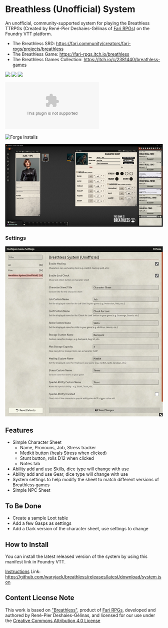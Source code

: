# Breathless (Unofficial) System

An unofficial, community-supported system for playing the Breathless TTRPGs (Created by René-Pier Deshaies-Gélinas of [Fari RPGs](https://fari.community/creators/fari-rpgs)) on the Foundry VTT platform.

- The Breathless SRD: https://fari.community/creators/fari-rpgs/projects/breathless
- The Breathless Game: https://fari-rpgs.itch.io/breathless
- The Breathless Games Collection: https://itch.io/c/2381440/breathless-games

![](https://img.shields.io/badge/Foundry-v10-informational)
![](https://img.shields.io/badge/Foundry-v11-informational)
![](https://img.shields.io/badge/Foundry-v12-informational)
<!--- Downloads @ Latest Badge -->
![Latest Release Download Count](https://img.shields.io/github/downloads/waryjack/breathless/latest/system.zip)
<!--- Forge Bazaar Install % Badge -->
![Forge Installs](https://img.shields.io/badge/dynamic/json?label=Forge%20Installs&query=package.installs&suffix=%25&url=https%3A%2F%2Fforge-vtt.com%2Fapi%2Fbazaar%2Fpackage%2Fbreathless&colorB=4aa94a)

![A screenshot of the Breathless character sheet and chat output in Foundry VTT](./assets/screenshot.webp)

### Settings

![A screenshot of the Breathless settings page in Foundry VTT](./assets/settings.webp)

## Features

- Simple Character Sheet
  - Name, Pronouns, Job, Stress tracker
  - Medkit button (heals Stress when clicked)
  - Stunt button, rolls D12 when clicked
  - Notes tab
- Ability add and use Skills, dice type will change with use
- Ability add and use Gear, dice type will change with use
- System settings to help modify the sheet to match different versions of Breathless games
- Simple NPC Sheet

## To Be Done

- Create a sample Loot table
- Add a few Gasps as settings
- Add a Dark version of the character sheet, use settings to change

## How to Install

You can install the latest released version of the system by using this manifest link in Foundry VTT.

[Instructions](https://foundryvtt.com/article/tutorial/)
Link: https://github.com/waryjack/breathless/releases/latest/download/system.json

## Content License Note

This work is based on ["Breathless"](https://fari.community/creators/fari-rpgs/projects/breathless), product of [Fari RPGs](https://farirpgs.com/), developed and authored by René-Pier Deshaies-Gélinas, and licensed for our use under the [Creative Commons Attribution 4.0 License](https://creativecommons.org/licenses/by/4.0/)
